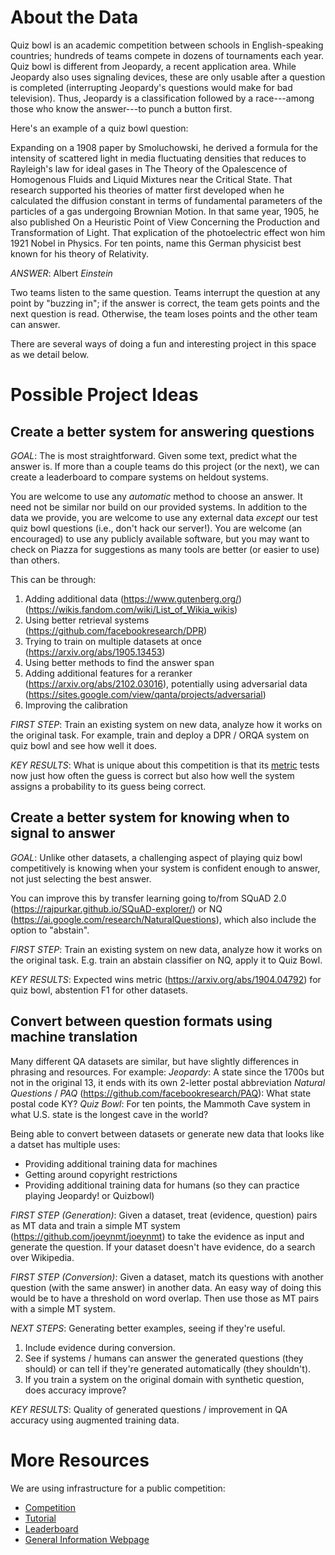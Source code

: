 
About the Data
==============

Quiz bowl is an academic competition between schools in
English-speaking countries; hundreds of teams compete in dozens of
tournaments each year. Quiz bowl is different from Jeopardy, a recent
application area.  While Jeopardy also uses signaling devices, these
are only usable after a question is completed (interrupting Jeopardy's
questions would make for bad television).  Thus, Jeopardy is a
classification followed by a race---among those who know the
answer---to punch a button first.

Here's an example of a quiz bowl question:

Expanding on a 1908 paper by Smoluchowski, he derived a formula for
the intensity of scattered light in media fluctuating densities that
reduces to Rayleigh's law for ideal gases in The Theory of the
Opalescence of Homogenous Fluids and Liquid Mixtures near the Critical
State.  That research supported his theories of matter first developed
when he calculated the diffusion constant in terms of fundamental
parameters of the particles of a gas undergoing Brownian Motion.  In
that same year, 1905, he also published On a Heuristic Point of View
Concerning the Production and Transformation of Light.  That
explication of the photoelectric effect won him 1921 Nobel in Physics.
For ten points, name this German physicist best known for his theory
of Relativity.

*ANSWER*: Albert _Einstein_

Two teams listen to the same question. Teams interrupt the question at
any point by "buzzing in"; if the answer is correct, the team gets
points and the next question is read.  Otherwise, the team loses
points and the other team can answer.

There are several ways of doing a fun and interesting project in this space as we detail below.

Possible Project Ideas
============================

Create a better system for answering questions
----------------------------------------------

*GOAL*: The is most straightforward.  Given some text, predict what
 the answer is.  If more than a couple teams do this project (or the
 next), we can create a leaderboard to compare systems on heldout
 systems.

You are welcome to use any *automatic* method to choose an answer.  It
need not be similar nor build on our provided systems.  In addition to
the data we provide, you are welcome to use any external data *except*
our test quiz bowl questions (i.e., don't hack our server!).  You are
welcome (an encouraged) to use any publicly available software, but
you may want to check on Piazza for suggestions as many tools are
better (or easier to use) than others.

This can be through:
1. Adding additional data (https://www.gutenberg.org/) (https://wikis.fandom.com/wiki/List_of_Wikia_wikis)
2. Using better retrieval systems (https://github.com/facebookresearch/DPR)
3. Trying to train on multiple datasets at once (https://arxiv.org/abs/1905.13453)
4. Using better methods to find the answer span
5. Adding additional features for a reranker
   (https://arxiv.org/abs/2102.03016), potentially using adversarial
   data (https://sites.google.com/view/qanta/projects/adversarial)
6. Improving the calibration

*FIRST STEP*: Train an existing system on new data, analyze how it
 works on the original task.  For example, train and deploy a DPR /
 ORQA system on quiz bowl and see how well it does.

*KEY RESULTS*: What is unique about this competition is that its [metric](https://drive.google.com/file/d/1byJ0_HYFBa-4y6SWHMf5JYC_cshE2JeG/view) tests
 now just how often the guess is correct but also how well the system
 assigns a probability to its guess being correct.

Create a better system for knowing when to signal to answer
-----------------------------------------------------------

*GOAL*: Unlike other datasets, a challenging aspect of playing quiz
 bowl competitively is knowing when your system is confident enough to
 answer, not just selecting the best answer.

You can improve this by transfer learning going to/from SQuAD 2.0
(https://rajpurkar.github.io/SQuAD-explorer/) or NQ
(https://ai.google.com/research/NaturalQuestions), which also include
the option to "abstain".

*FIRST STEP*: Train an existing system on new data, analyze how it
 works on the original task.  E.g. train an abstain classifier on NQ,
 apply it to Quiz Bowl.

*KEY RESULTS*: Expected wins metric (https://arxiv.org/abs/1904.04792)
 for quiz bowl, abstention F1 for other datasets.

Convert between question formats using machine translation
----------------------------------------------------------

Many different QA datasets are similar, but have slightly differences
in phrasing and resources.  For example:
*Jeopardy*: A state since the 1700s but not in the original 13, it
ends with its own 2-letter postal abbreviation
*Natural Questions* / *PAQ* (https://github.com/facebookresearch/PAQ): What state postal code KY?
*Quiz Bowl*: For ten points, the Mammoth Cave system in what U.S. state is the longest cave in the world?

Being able to convert between datasets or generate new data that looks
like a datset has multiple uses:
* Providing additional training data for machines
* Getting around copyright restrictions
* Providing additional training data for humans (so they can practice
playing Jeopardy! or Quizbowl)

*FIRST STEP (Generation)*: Given a dataset, treat (evidence, question)
 pairs as MT data and train a simple MT system
 (https://github.com/joeynmt/joeynmt) to take the evidence as input
 and generate the question.  If your dataset doesn't have evidence, do
 a search over Wikipedia.

*FIRST STEP (Conversion)*: Given a dataset, match its questions with
 another question (with the same answer) in another data.  An easy way
 of doing this would be to have a threshold on word overlap.  Then use
 those as MT pairs with a simple MT system.

*NEXT STEPS*: Generating better examples, seeing if they're useful.
1. Include evidence during conversion.
2. See if systems / humans can answer the generated questions (they
   should) or can tell if they're generated automatically (they shouldn't).
3. If you train a system on the original domain with synthetic
question, does accuracy improve?

*KEY RESULTS*: Quality of generated questions / improvement in QA
 accuracy using augmented training data.

More Resources
==================
We are using infrastructure for a public competition:
* [Competition](https://sites.google.com/view/qanta/2024-competition/for-computer-teams)
* [Tutorial](https://colab.research.google.com/drive/1bCt2870SdY6tI4uE3JPG8_3nLmNJXX6_?usp=sharing)
* [Leaderboard](https://huggingface.co/spaces/umdclip/advcalibration)
* [General Information Webpage](http://qanta.org)
